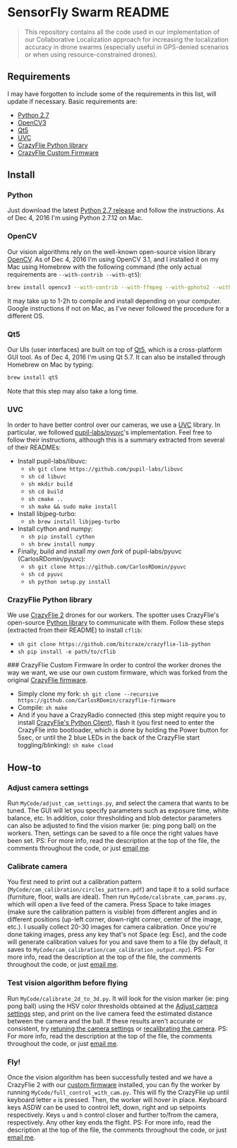 # SensorFly Swarm README

> This repository contains all the code used in our implementation of our Collaborative Localization approach for increasing the localization accuracy in drone swarms (especially useful in GPS-denied scenarios or when using resource-constrained drones).

## Requirements
I may have forgotten to include some of the requirements in this list, will update if necessary. Basic requirements are:
 - [Python 2.7](#python)
 - [OpenCV3](#opencv)
 - [Qt5](#qt5)
 - [UVC](#uvc)
 - [CrazyFlie Python library](#crazyflie-python-library)
 - [CrazyFlie Custom Firmware](#crazyflie-custom-firmware)

## Install
### Python
Just download the latest [Python 2.7 release](https://www.python.org/downloads/) and follow the instructions. As of Dec 4, 2016 I'm using Python 2.7.12 on Mac.

### OpenCV
Our vision algorithms rely on the well-known open-source vision library [OpenCV](http://docs.opencv.org/3.1.0/). As of Dec 4, 2016 I'm using OpenCV 3.1, and I installed it on my Mac using Homebrew with the following command (the only actual requirements are `--with-contrib --with-qt5`):
```sh
brew install opencv3 --with-contrib --with-ffmpeg --with-gphoto2 --with-gstreamer --with-jasper --with-libdc1394 --with-opengl --with-openni2 --with-python3 --with-qt5 --with-tbb --with-vtk
```
It may take up to 1-2h to compile and install depending on your computer. Google instructions if not on Mac, as I've never followed the procedure for a different OS.

### Qt5
Our UIs (user interfaces) are built on top of [Qt5](http://doc.qt.io/qt-5/qt5-intro.html), which is a cross-platform GUI tool. As of Dec 4, 2016 I'm using Qt 5.7. It can also be installed through Homebrew on Mac by typing:
```sh
brew install qt5
```
Note that this step may also take a long time.

### UVC
In order to have better control over our cameras, we use a [UVC](https://en.wikipedia.org/wiki/USB_video_device_class) library. In particular, we followed [pupil-labs/pyuvc](https://github.com/pupil-labs/pyuvc)'s implementation. Feel free to follow their instructions, although this is a summary extracted from several of their READMEs:
 - Install pupil-labs/libuvc:
    + ```sh git clone https://github.com/pupil-labs/libuvc```
    + ```sh cd libuvc```
    + ```sh mkdir build```
    + ```sh cd build```
    + ```sh cmake ..```
    + ```sh make && sudo make install```
 - Install libjpeg-turbo:
    + ```sh brew install libjpeg-turbo```
 - Install cython and numpy:
    + ```sh pip install cython```
    + ```sh brew install numpy```
 - Finally, build and install *my own fork* of pupil-labs/pyuvc (CarlosRDomin/pyuvc):
    + ```sh git clone https://github.com/CarlosRDomin/pyuvc```
    + ```sh cd pyuvc```
    + ```sh python setup.py install```

### CrazyFlie Python library
We use [CrazyFlie 2](https://www.bitcraze.io/crazyflie-2/) drones for our workers. The spotter uses CrazyFlie's open-source [Python library](https://github.com/bitcraze/crazyflie-lib-python) to communicate with them. Follow these steps (extracted from their README) to install `cflib`:
 - ```sh git clone https://github.com/bitcraze/crazyflie-lib-python```
 - ```sh pip install -e path/to/cflib```

### CrazyFlie Custom Firmware
In order to control the worker drones the way we want, we use our own custom firmware, which was forked from the original [CrazyFlie firmware](https://github.com/bitcraze/crazyflie-firmware).
 - Simply clone my fork: ```sh git clone --recursive https://github.com/CarlosRDomin/crazyflie-firmware```
 - Compile: ```sh make```
 - And if you have a CrazyRadio connected (this step might require you to install [CrazyFlie's Python Client](https://github.com/bitcraze/crazyflie-clients-python)), flash it (you first need to enter the CrazyFlie into bootloader, which is done by holding the Power button for 5sec, or until the 2 blue LEDs in the back of the CrazyFlie start toggling/blinking): ```sh make cload```

## How-to
### Adjust camera settings
Run `MyCode/adjust_cam_settings.py`, and select the camera that wants to be tuned. The GUI will let you specify parameters such as exposure time, white balance, etc.
In addition, color thresholding and blob detector parameters can also be adjusted to find the vision marker (ie: ping pong ball) on the workers. Then, settings can be saved to a file once the right values have been set.
PS: For more info, read the description at the top of the file, the comments throughout the code, or just [email me](emailto:carlosrd@cmu.edu).

### Calibrate camera
You first need to print out a calibration pattern (`MyCode/cam_calibration/circles_pattern.pdf`) and tape it to a solid surface (furniture, floor, walls are ideal). Then run `MyCode/calibrate_cam_params.py`, which will open a live feed of the camera. Press Space to take images (make sure the calibration pattern is visible) from different angles and in different positions (up-left corner, down-right corner, center of the image, etc.). I usually collect 20-30 images for camera calibration. Once you're done taking images, press any key that's not Space (eg: Esc), and the code will generate calibration values for you and save them to a file (by default, it saves to `MyCode/cam_calibration/cam_calibration_output.npz`).
PS: For more info, read the description at the top of the file, the comments throughout the code, or just [email me](emailto:carlosrd@cmu.edu).

### Test vision algorithm before flying
Run `MyCode/calibrate_2d_to_3d.py`. It will look for the vision marker (ie: ping pong ball) using the HSV color thresholds obtained at the [Adjust camera settings](#adjust-camera-settings) step, and print on the live camera feed the estimated distance between the camera and the ball. If these results aren't accurate or consistent, try [retuning the camera settings](#adjust-camera-settings) or [recalibrating the camera](#calibrate-camera).
PS: For more info, read the description at the top of the file, the comments throughout the code, or just [email me](emailto:carlosrd@cmu.edu).

### Fly!
Once the vision algorithm has been successfully tested and we have a CrazyFlie 2 with our [custom firmware](#crazyflie-custom-firmware) installed, you can fly the worker by running `MyCode/full_control_with_cam.py`. This will fly the CrazyFlie up until keyboard letter `e` is pressed. Then, the worker will hover in place. Keyboard keys ASDW can be used to control left, down, right and up setpoints respectively. Keys `u` and `h` control closer and further to/from the camera, respectively. Any other key ends the flight.
PS: For more info, read the description at the top of the file, the comments throughout the code, or just [email me](emailto:carlosrd@cmu.edu).
